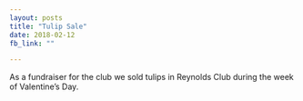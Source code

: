 ```yaml
---
layout: posts
title: "Tulip Sale"
date: 2018-02-12
fb_link: ""

---
```


As a fundraiser for the club we sold tulips in Reynolds Club during the week of Valentine’s Day.
